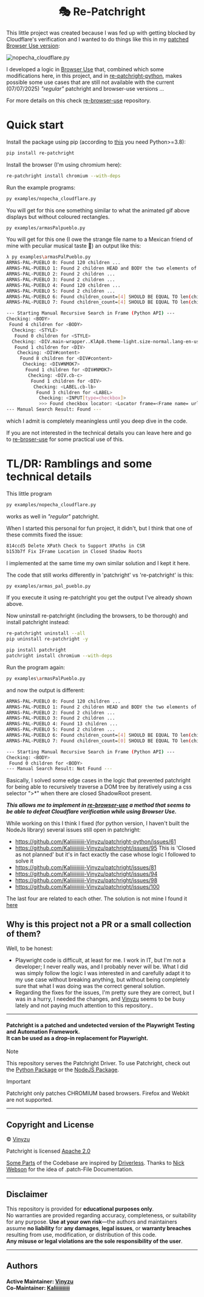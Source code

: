 <h1 align="center">
    🎭 Re-Patchright
</h1>

This little project was created because I was fed up with getting blocked by Cloudflare's verification and I wanted to do things like this in my [patched Browser Use version](https://github.com/imamousenotacat/re-browser-use):

![nopecha_cloudflare.py](https://github.com/user-attachments/assets/2f16e2b4-9cef-4b4a-aa2d-e6ebf039cd14)

I developed a logic in [Browser Use](https://github.com/imamousenotacat/re-browser-use) that, combined which some modifications here, in this project, and in [re-patchright-python](https://github.com/imamousenotacat/re-patchright-python), makes possible some use cases that are still not available with the current (07/07/2025) *"regular"* patchright and browser-use versions ...

For more details on this check [re-browser-use](https://github.com/imamousenotacat/re-browser-use) repository.

# Quick start

Install the package using pip (according to [this](https://playwright.dev/python/docs/intro#system-requirements) you need Python>=3.8):

```bash
pip install re-patchright
```

Install the browser (I'm using chromium here):

```bash
re-patchright install chromium --with-deps
```

Run the example programs:

```bash
py examples/nopecha_cloudflare.py
```

You will get for this one something similar to what the animated gif above displays but without coloured rectangles.

```bash
py examples/armasPalpueblo.py
```

You will get for this one (I owe the strange file name to a Mexican friend of mine with peculiar musical taste 🙂) an output like this:

```bash
λ py examples\armasPalPueblo.py
ARMAS-PAL-PUEBLO 0: Found 120 children ...
ARMAS-PAL-PUEBLO 1: Found 2 children HEAD and BODY the two elements of the Document in the iframe ...
ARMAS-PAL-PUEBLO 2: Found 2 children ...
ARMAS-PAL-PUEBLO 3: Found 2 children ...
ARMAS-PAL-PUEBLO 4: Found 120 children ...
ARMAS-PAL-PUEBLO 5: Found 2 children ...
ARMAS-PAL-PUEBLO 6: Found children_count=[4] SHOULD BE EQUAL TO len(children)=[4] ...
ARMAS-PAL-PUEBLO 7: Found children_count=[4] SHOULD BE EQUAL TO len(children)=[4] ...

--- Starting Manual Recursive Search in Frame (Python API) ---
Checking: <BODY>
 Found 4 children for <BODY>
  Checking: <STYLE>
   Found 0 children for <STYLE>
  Checking: <DIV.main-wrapper..KlAp8.theme-light.size-normal.lang-en-us>
   Found 1 children for <DIV>
    Checking: <DIV#content>
     Found 8 children for <DIV#content>
      Checking: <DIV#NMOK7>
       Found 1 children for <DIV#NMOK7>
        Checking: <DIV.cb-c>
         Found 1 children for <DIV>
          Checking: <LABEL.cb-lb>
           Found 3 children for <LABEL>
            Checking: <INPUT[type=checkbox]>
            >>> Found checkbox locator: <Locator frame=<Frame name= url='https://nopecha.com/demo/cloudflare'> selector="iframe[src^='https://challenges.cloudflare.com/cdn-cgi/challenge-platform'] >> internal:control=enter-frame >> body >> nth=0 >> > * >> nth=1 >> > * >> nth=0 >> > * >> nth=0 >> > * >> nth=0 >> > * >> nth=0 >> > * >> nth=0">
--- Manual Search Result: Found ---
```

which I admit is completely meaningless until you deep dive in the code. 

If you are not interested in the technical details you can leave here and go to [re-broser-use](https://github.com/imamousenotacat/re-browser-use) for some practical use of this.


# TL/DR: Ramblings and some technical details

This little program 

```bash
py examples/nopecha_cloudflare.py
```

works as well in *"regular"* patchright. 

When I started this personal for fun project, it didn't, but I think that one of these commits fixed the issue:

```bash
814ccd5 Delete XPath Check to Support XPaths in CSR
b153b7f Fix IFrame Location in Closed Shadow Roots
```

I implemented at the same time my own similar solution and I kept it here.  

The code that still works differently in 'patchright' vs 're-patchright' is this:

```bash
py examples/armas_pal_pueblo.py
```

If you execute it using re-patchright you get the output I've already shown above.

Now uninstall re-patchright (including the browsers, to be thorough) and install patchright instead: 

```bash
re-patchright uninstall --all 
pip uninstall re-patchright -y

pip install patchright
patchright install chromium --with-deps
```

Run the program again:

```bash
py examples\armasPalPueblo.py
```

and now the output is different:

```bash
ARMAS-PAL-PUEBLO 0: Found 120 children ...
ARMAS-PAL-PUEBLO 1: Found 2 children HEAD and BODY the two elements of the Document in the iframe ...
ARMAS-PAL-PUEBLO 2: Found 2 children ...
ARMAS-PAL-PUEBLO 3: Found 2 children ...
ARMAS-PAL-PUEBLO 4: Found 13 children ...
ARMAS-PAL-PUEBLO 5: Found 2 children ...
ARMAS-PAL-PUEBLO 6: Found children_count=[4] SHOULD BE EQUAL TO len(children)=[0] ...
ARMAS-PAL-PUEBLO 7: Found children_count=[0] SHOULD BE EQUAL TO len(children)=[0] ...

--- Starting Manual Recursive Search in Frame (Python API) ---
Checking: <BODY>
 Found 0 children for <BODY>
--- Manual Search Result: Not Found ---
```

Basically, I solved some edge cases in the logic that prevented patchright for being able to recursively traverse a DOM tree by iteratively using a css selector ">*" when there are closed ShadowRoot present.

***This allows me to implement in [re-browser-use](https://github.com/imamousenotacat/re-browser-use) a method that seems to be able to defeat Cloudflare verification while using Browser Use.***

While working on this I think I fixed (for python version, I haven't built the NodeJs library) several issues still open in patchright:

- https://github.com/Kaliiiiiiiiii-Vinyzu/patchright-python/issues/61
- https://github.com/Kaliiiiiiiiii-Vinyzu/patchright/issues/95 This is 'Closed as not planned' but it's in fact exactly the case whose logic I followed to solve it
- https://github.com/Kaliiiiiiiiii-Vinyzu/patchright/issues/81
- https://github.com/Kaliiiiiiiiii-Vinyzu/patchright/issues/94
- https://github.com/Kaliiiiiiiiii-Vinyzu/patchright/issues/98
- https://github.com/Kaliiiiiiiiii-Vinyzu/patchright/issues/100

The last four are related to each other. The solution is not mine I found it [here](https://github.com/Kaliiiiiiiiii-Vinyzu/patchright/issues/81#issuecomment-3009095747)

## Why is this project not a PR or a small collection of them?

Well, to be honest: 

- Playwright code is difficult, at least for me. I work in IT, but I'm not a developer; I never really was, and I probably never will be. What I did was simply follow the logic I was interested in and carefully adapt it to my use case without breaking anything, but without being completely sure that what I was doing was the correct general solution.
- Regarding the fixes for the issues, I'm pretty sure they are correct, but I was in a hurry, I needed the changes, and [Vinyzu](https://github.com/Vinyzu/) seems to be busy lately and not paying much attention to this repository.. 

------

#### Patchright is a patched and undetected version of the Playwright Testing and Automation Framework. </br> It can be used as a drop-in replacement for Playwright.

> [!NOTE]  
> This repository serves the Patchright Driver. To use Patchright, check out the [Python Package](https://github.com/Kaliiiiiiiiii-Vinyzu/patchright-python) or the [NodeJS Package](https://github.com/Kaliiiiiiiiii-Vinyzu/patchright-nodejs).

> [!IMPORTANT]  
> Patchright only patches CHROMIUM based browsers. Firefox and Webkit are not supported.

------

## Copyright and License
© [Vinyzu](https://github.com/Vinyzu/)

Patchright is licensed [Apache 2.0](https://choosealicense.com/licenses/apache-2.0/)

[Some Parts](https://github.com/Kaliiiiiiiiii-Vinyzu/patchright/blob/main/patchright_driver_patch.js#L435-L448) of the Codebase are inspired by [Driverless](https://github.com/kaliiiiiiiiii/Selenium-Driverlesshttps://github.com/kaliiiiiiiiii/Selenium-Driverless).
Thanks to [Nick Webson](https://github.com/rebrowser/rebrowser-patches) for the idea of .patch-File Documentation.

---

## Disclaimer

This repository is provided for **educational purposes only**. \
No warranties are provided regarding accuracy, completeness, or suitability for any purpose. **Use at your own risk**—the authors and maintainers assume **no liability** for **any damages**, **legal issues**, or **warranty breaches** resulting from use, modification, or distribution of this code.\
**Any misuse or legal violations are the sole responsibility of the user**. 

---

## Authors

#### Active Maintainer: [Vinyzu](https://github.com/Vinyzu/) </br> Co-Maintainer: [Kaliiiiiiiiii](https://github.com/kaliiiiiiiiii/)
